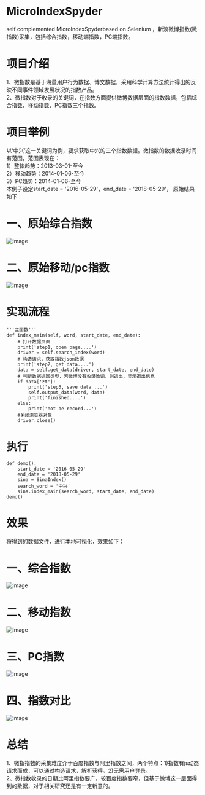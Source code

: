 # MicroIndexSpyder
self complemented MicroIndexSpyderbased on Selenium ，新浪微博指数(微指数)采集，包括综合指数，移动端指数，PC端指数。

# 项目介绍
1、微指数是基于海量用户行为数据、博文数据，采用科学计算方法统计得出的反映不同事件领域发展状况的指数产品。    
2、微指数对于收录的关键词，在指数方面提供微博数据层面的指数数据，包括综合指数、移动指数、PC指数三个指数。  

# 项目举例
以‘中兴’这一关键词为例，要求获取中兴的三个指数数据。微指数的数据收录时间有范围，范围表现在：  
1）整体趋势：2013-03-01-至今  
2）移动趋势：2014-01-06-至今  
3）PC趋势：2014-01-06-至今  
本例子设定start_date = '2016-05-29'，end_date = '2018-05-29'， 原始结果如下：

# 一、原始综合指数
![image](https://github.com/liuhuanyong/MicroIndexSpyder/blob/master/image/sina_index_general.png)
# 二、原始移动/pc指数
![image](https://github.com/liuhuanyong/MicroIndexSpyder/blob/master/image/sina_index_yd.png)
# 实现流程
    '''主函数'''
    def index_main(self, word, start_date, end_date):
        # 打开数据页面
        print('step1, open page....')
        driver = self.search_index(word)
        # 构造请求，获取指数json数据
        print('step2, get data....')
        data = self.get_data(driver, start_date, end_date)
        # 判断数据返回类型，若微博没有收录改词，则退出，显示退出信息
        if data['zt']:
            print('step3, save data ...')
            self.output_data(word, data)
            print('finished....')
        else:
            print('not be record...')
        #关闭浏览器对象
        driver.close()
# 执行
    def demo():
        start_date = '2016-05-29'
        end_date = '2018-05-29'
        sina = SinaIndex()
        search_word = '中兴'
        sina.index_main(search_word, start_date, end_date)
    demo()
# 效果
将得到的数据文件，进行本地可视化，效果如下：
# 一、综合指数
![image](https://github.com/liuhuanyong/MicroIndexSpyder/blob/master/image/index_general_local.png)
# 二、移动指数
![image](https://github.com/liuhuanyong/MicroIndexSpyder/blob/master/image/index_mobile_local.png)
# 三、PC指数
![image](https://github.com/liuhuanyong/MicroIndexSpyder/blob/master/image/index_pc_local.png)
# 四、指数对比
![image](https://github.com/liuhuanyong/MicroIndexSpyder/blob/master/image/sina_index_vs.png)

# 总结
1、微指指数的采集难度介于百度指数与阿里指数之间，两个特点：1)指数有js动态请求而成，可以通过构造请求，解析获得。2)无需用户登录。    
2、微指数收录的日期比阿里指数要广，较百度指数要窄，但基于微博这一层面得到的数据，对于相关研究还是有一定新意的。 
